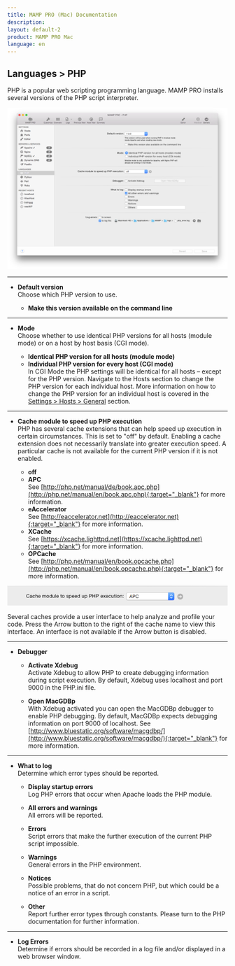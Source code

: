 ```yaml
---
title: MAMP PRO (Mac) Documentation
description: 
layout: default-2
product: MAMP PRO Mac
language: en
---
```


## Languages > PHP

PHP is a popular web scripting programming language. MAMP PRO installs several versions of the PHP script interpreter.

![MAMP](php.png)

---

*  **Default version**  
   Choose which PHP version to use.  

    *  **Make this version available on the command line**  

---

*  **Mode**  
   Choose whether to use identical PHP versions for all hosts (module mode) or on a host by host basis (CGI mode).  

    *  **Identical PHP version for all hosts (module mode)**  
    *  **Individual PHP version for every host (CGI mode)**  
       In CGI Mode the PHP settings will be identical for all hosts – except for the PHP version.
       Navigate to the Hosts section to change the PHP version for each individual host.
       More information on how to change the PHP version for an individual host is covered in the [Settings > Hosts > General](../../Settings/Hosts/General) section.  

---

*  **Cache module to speed up PHP execution**  
   PHP has several cache extensions that can help speed up execution in certain circumstances.
   This is set to "off" by default. Enabling a cache extension does not necessarily translate into greater execution speed.    A particular cache is not available for the current PHP version if it is not enabled.  

   *  **off**  
   *  **APC**  
      See [http://php.net/manual/de/book.apc.php](http://php.net/manual/en/book.apc.php){:target="_blank"}
      for more information.
   *  **eAccelerator**  
      See [http://eaccelerator.net](http://eaccelerator.net){:target="_blank"}
      for more information.
   *  **XCache**  
      See [https://xcache.lighttpd.net](https://xcache.lighttpd.net){:target="_blank"}
      for more information.
   *  **OPCache**  
      See [http://php.net/manual/en/book.opcache.php](http://php.net/manual/en/book.opcache.php){:target="_blank"}
      for more information.

   
![MAMP](cache.png) 
   
Several caches provide a user interface to help analyze and profile your code. Press the Arrow button to the right of the  cache name to view this interface. An interface is not available if the Arrow button is disabled.

---

*  **Debugger**  

    *  **Activate Xdebug**  
       Activate Xdebug to allow PHP to create debugging information during script execution.
       By default, Xdebug uses localhost and port 9000 in the PHP.ini file.

    *  **Open MacGDBp**  
       With Xdebug activated you can open the MacGDBp debugger to enable PHP debugging.
       By default, MacGDBp expects debugging information on port 9000 of localhost.
       See [http://www.bluestatic.org/software/macgdbp/](http://www.bluestatic.org/software/macgdbp/){:target="_blank"}
       for more information.  

---

*  **What to log**  
   Determine which error types should be reported.  

    *  **Display startup errors**  
       Log PHP errors that occur when Apache loads the PHP module.  

    *  **All errors and warnings**  
       All errors will be reported.  

    *  **Errors**  
       Script errors that make the further execution of the current PHP script impossible.  

    *  **Warnings**  
       General errors in the PHP environment.  

    *  **Notices**  
       Possible problems, that do not concern PHP, but which could be a notice of an error in a script.  

    *  **Other**  
       Report further error types through constants. Please turn to the PHP documentation for further information.

---

*  **Log Errors**  
   Determine if errors should be recorded in a log file and/or displayed in a web browser window.
